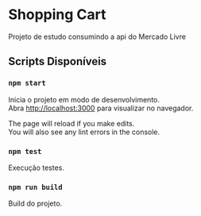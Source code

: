 # Shopping Cart

Projeto de estudo consumindo a api do Mercado Livre

## Scripts Disponíveis

### `npm start`

Inicia o projeto em modo de desenvolvimento.\
Abra [http://localhost:3000](http://localhost:3000) para visualizar no navegador.

The page will reload if you make edits.\
You will also see any lint errors in the console.

### `npm test`

Execução testes.


### `npm run build`

Build do projeto.